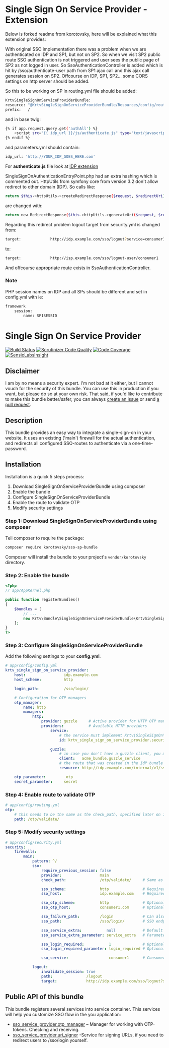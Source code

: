 Single Sign On Service Provider - Extension
================================
Below is forked readme from korotovsky, here will be explained what this extension provides:

With original SSO implementation there was a problem when we are authenticated on IDP and SP1, but not on SP2. So when we visit SP2 public route SSO authentication is not triggered and user sees the public page of SP2 as not logged in user. So SsoAuthenticationController is added which is hit by /sso/authenticate-user path from SP1 ajax call and this ajax call generates session on SP2. Offcourse on IDP, SP1, SP2... some CORS settings on http server should be added. 

So this to be working on SP in routing.yml file should be added:

``` bash
KrtvSingleSignOnServiceProviderBundle:
resource: "@KrtvSingleSignOnServiceProviderBundle/Resources/config/routing.yml"
prefix:   /    
``` 

and in base twig:

``` bash
{% if app.request.query.get('authAll') %}
	<script src="{{ idp_url }}/js/authenticate.js" type="text/javascript"></script>
{% endif %}
``` 

and parameters.yml should contain:
``` bash
idp_url: 'http://YOUR_IDP_GOES_HERE.com'
``` 

For **authenticate.js** file look at [IDP extension](https://github.com/mmilojevic/SingleSignOnIdentityProviderBundle)

SingleSignOnAuthenticationEntryPoint.php had an extra hashing which is commented out.
HttpUtils from symfony core from version 3.2 don't allow redirect to other domain (IDP). So calls like:
``` bash
return $this->httpUtils->createRedirectResponse($request, $redirectUri);
``` 
are changed with:

``` bash
return new RedirectResponse($this->httpUtils->generateUri($request, $redirectUri), 302);
```

Regarding this redirect problem logout target from security.yml is changed from:
``` bash
target:             http://idp.example.com/sso/logout?service=consumer1
```
to:
``` bash
target:             http://isp.example.com/sso/logout-user/consumer1
```
And offcourse appropriate route exists in SsoAuthenticationController.

### Note

PHP session names on IDP and all SPs should be different and set in config.yml with ie:
``` bash
framework
	session:
        name: SP1SESSID
```

Single Sign On Service Provider
================================

[![Build Status](https://scrutinizer-ci.com/g/korotovsky/SingleSignOnServiceProviderBundle/badges/build.png?b=0.3.x)](https://scrutinizer-ci.com/g/korotovsky/SingleSignOnServiceProviderBundle/build-status/0.3.x)
[![Scrutinizer Code Quality](https://scrutinizer-ci.com/g/korotovsky/SingleSignOnServiceProviderBundle/badges/quality-score.png?b=0.3.x)](https://scrutinizer-ci.com/g/korotovsky/SingleSignOnServiceProviderBundle/?branch=0.3.x)
[![Code Coverage](https://scrutinizer-ci.com/g/korotovsky/SingleSignOnServiceProviderBundle/badges/coverage.png?b=0.3.x)](https://scrutinizer-ci.com/g/korotovsky/SingleSignOnServiceProviderBundle/?branch=0.3.x)
[![SensioLabsInsight](https://insight.sensiolabs.com/projects/d68cc257-6cfc-4e66-9c51-28be57b347c4/mini.png?v=1)](https://insight.sensiolabs.com/projects/d68cc257-6cfc-4e66-9c51-28be57b347c4)

Disclaimer
--------
I am by no means a security expert. I'm not bad at it either, but I cannot vouch for the security of this bundle.
You can use this in production if you want, but please do so at your own risk.
That said, if you'd like to contribute to make this bundle better/safer, you can always [create an issue](https://github.com/korotovsky/SingleSignOnServiceProviderBundle/issues) or send [a pull request](https://github.com/korotovsky/SingleSignOnServiceProviderBundle/pulls).

Description
-----------
This bundle provides an easy way to integrate a single-sign-on in your website. It uses an existing ('main') firewall for the actual authentication,
and redirects all configured SSO-routes to authenticate via a one-time-password.

Installation
------------
Installation is a quick 5 steps process:

1. Download SingleSignOnServiceProviderBundle using composer
2. Enable the bundle
3. Configure SingleSignOnServiceProviderBundle
4. Enable the route to validate OTP
5. Modify security settings

### Step 1: Download SingleSignOnServiceProviderBundle using composer

Tell composer to require the package:

``` bash
composer require korotovsky/sso-sp-bundle
```

Composer will install the bundle to your project's `vendor/korotovsky` directory.

### Step 2: Enable the bundle

``` php
<?php
// app/AppKernel.php

public function registerBundles()
{
    $bundles = [
        // ...
        new Krtv\Bundle\SingleSignOnServiceProviderBundle\KrtvSingleSignOnServiceProviderBundle(),
    ];
}
?>
```

### Step 3: Configure SingleSignOnServiceProviderBundle

Add the following settings to your **config.yml**.

``` yaml
# app/config/config.yml
krtv_single_sign_on_service_provider:
    host:                 idp.example.com
    host_scheme:          http

    login_path:           /sso/login/

    # Configuration for OTP managers
    otp_manager:
        name: http
        managers:
            http:
                provider: guzzle     # Active provider for HTTP OTP manager
                providers:           # Available HTTP providers
                    service:
                        # the service must implement Krtv\SingleSignOn\Manager\Http\Provider\ProviderInterface
                        id: krtv_single_sign_on_service_provider.security.authentication.otp_manager.http.provider.guzzle

                    guzzle:
                        # in case you don't have a guzzle client, you must create one
                        client:   acme_bundle.guzzle_service
                        # the route that was created in the IdP bundle
                        resource: http://idp.example.com/internal/v1/sso

    otp_parameter:        _otp
    secret_parameter:     secret
```

### Step 4: Enable route to validate OTP

``` yaml
# app/config/routing.yml
otp:
    # this needs to be the same as the check_path, specified later on in security.yml
    path: /otp/validate/
```

### Step 5: Modify security settings

``` yaml
# app/config/security.yml
security:
    firewalls:
        main:
            pattern: ^/
            sso:
                require_previous_session: false
                provider:                 main
                check_path:               /otp/validate/     # Same as in app/config/routing.yml

                sso_scheme:               http               # Required
                sso_host:                 idp.example.com    # Required

                sso_otp_scheme:           http               # Optional
                sso_otp_host:             consumer1.com      # Optional

                sso_failure_path:         /login             # Can also be as an absolute path to service provider
                sso_path:                 /sso/login/        # SSO endpoint on IdP.

                sso_service_extra:           null            # Default service extra parameters. Optional.
                sso_service_extra_parameter: service_extra   # Parameter name. Optional

                sso_login_required:           1              # Optional
                sso_login_required_parameter: login_required # Optional

                sso_service:                  consumer1      # Consumer name

            logout:
                invalidate_session: true
                path:               /logout
                target:             http://idp.example.com/sso/logout?service=consumer1
```

Public API of this bundle
-------------------------

This bundle registers several services into service container. This services will help you customize SSO flow in the you application:

- [sso_service_provider.otp_manager](https://github.com/korotovsky/SingleSignOnLibrary/blob/0.3.x/src/Krtv/SingleSignOn/Manager/OneTimePasswordManagerInterface.php) – Manager for working with OTP-tokens. Checking and receiving.
- [sso_service_provider.uri_signer](https://github.com/symfony/symfony/blob/3.1/src/Symfony/Component/HttpKernel/UriSigner.php) -Service for signing URLs, if you need to redirect users to /sso/login yourself.
